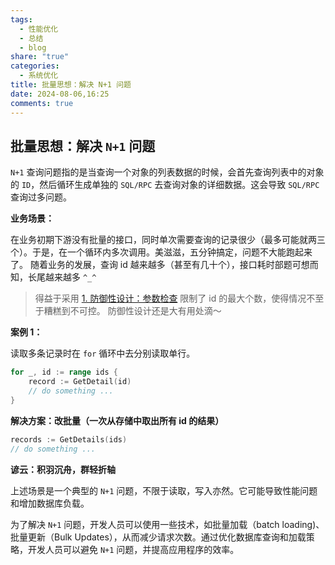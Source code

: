 ```yaml
---
tags:
  - 性能优化
  - 总结
  - blog
share: "true"
categories:
  - 系统优化
title: 批量思想：解决 N+1 问题
date: 2024-08-06,16:25
comments: true
---
```


## 批量思想：解决 `N+1` 问题

`N+1` 查询问题指的是当查询一个对象的列表数据的时候，会首先查询列表中的对象的 `ID`，然后循环生成单独的 `SQL/RPC` 去查询对象的详细数据。这会导致 `SQL/RPC` 查询过多问题。

**业务场景：**

在业务初期下游没有批量的接口，同时单次需要查询的记录很少（最多可能就两三个）。于是，在一个循环内多次调用。美滋滋，五分钟搞定，问题不大能跑起来了。
随着业务的发展，查询 id 越来越多（甚至有几十个），接口耗时部题可想而知，长尾越来越多 `^_^`

> 得益于采用 [1. 防御性设计：参数检查](1%20Project/腾讯/智影/浅析服务端优化/智影：浅析后端接口优化实战（20240331）/1.%20防御性设计：参数检查.md) 限制了 id 的最大个数，使得情况不至于糟糕到不可控。
> 防御性设计还是大有用处滴～

**案例 1：**

读取多条记录时在 `for` 循环中去分别读取单行。

```go
for _, id := range ids {
    record := GetDetail(id)
    // do something ...
}
```

**解决方案：改批量（一次从存储中取出所有 id 的结果）**

```go
records := GetDetails(ids)
// do something ...
```

**谚云：积羽沉舟，群轻折轴**

上述场景是一个典型的 `N+1` 问题，不限于读取，写入亦然。它可能导致性能问题和增加数据库负载。

为了解决 `N+1` 问题，开发人员可以使用一些技术，如批量加载（batch loading)、批量更新（Bulk Updates），从而减少请求次数。通过优化数据库查询和加载策略，开发人员可以避免 `N+1` 问题，并提高应用程序的效率。
